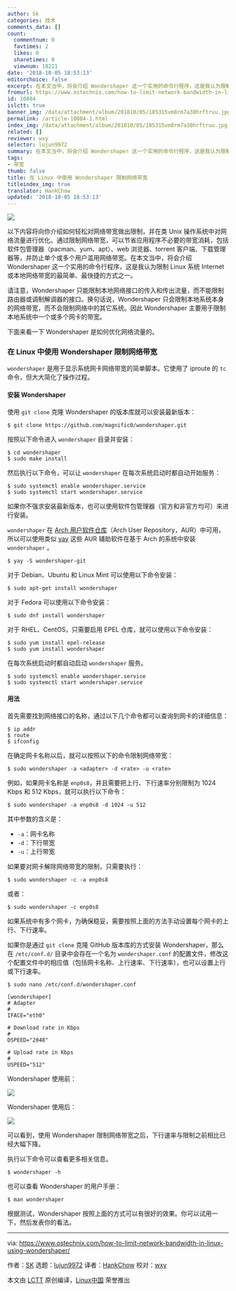 ```yaml
---
author: Sk
categories: 技术
comments_data: []
count:
  commentnum: 0
  favtimes: 2
  likes: 0
  sharetimes: 0
  viewnum: 18211
date: '2018-10-05 18:53:13'
editorchoice: false
excerpt: 在本文当中，将会介绍 Wondershaper 这一个实用的命令行程序，这是我认为限制 Linux 系统 Internet 或本地网络带宽的最简单、最快捷的方式之一。
fromurl: https://www.ostechnix.com/how-to-limit-network-bandwidth-in-linux-using-wondershaper/
id: 10084
islctt: true
banner_img: /data/attachment/album/201810/05/185315vm8rm7a30hrftruu.jpg
permalink: /article-10084-1.html
index_img: /data/attachment/album/201810/05/185315vm8rm7a30hrftruu.jpg.thumb.jpg
related: []
reviewer: wxy
selector: lujun9972
summary: 在本文当中，将会介绍 Wondershaper 这一个实用的命令行程序，这是我认为限制 Linux 系统 Internet 或本地网络带宽的最简单、最快捷的方式之一。
tags:
- 带宽
thumb: false
title: 在 Linux 中使用 Wondershaper 限制网络带宽
titleindex_img: true
translator: HankChow
updated: '2018-10-05 18:53:13'
---
```


![](/data/attachment/album/201810/05/185315vm8rm7a30hrftruu.jpg)


以下内容将向你介绍如何轻松对网络带宽做出限制，并在类 Unix 操作系统中对网络流量进行优化。通过限制网络带宽，可以节省应用程序不必要的带宽消耗，包括软件包管理器（pacman、yum、apt）、web 浏览器、torrent 客户端、下载管理器等，并防止单个或多个用户滥用网络带宽。在本文当中，将会介绍 Wondershaper 这一个实用的命令行程序，这是我认为限制 Linux 系统 Internet 或本地网络带宽的最简单、最快捷的方式之一。


请注意，Wondershaper 只能限制本地网络接口的传入和传出流量，而不能限制路由器或调制解调器的接口。换句话说，Wondershaper 只会限制本地系统本身的网络带宽，而不会限制网络中的其它系统。因此 Wondershaper 主要用于限制本地系统中一个或多个网卡的带宽。


下面来看一下 Wondershaper 是如何优化网络流量的。


### 在 Linux 中使用 Wondershaper 限制网络带宽


`wondershaper` 是用于显示系统网卡网络带宽的简单脚本。它使用了 iproute 的 `tc` 命令，但大大简化了操作过程。


#### 安装 Wondershaper


使用 `git clone` 克隆 Wondershaper 的版本库就可以安装最新版本：



```
$ git clone https://github.com/magnific0/wondershaper.git
```

按照以下命令进入 `wondershaper` 目录并安装：



```
$ cd wondershaper
$ sudo make install
```

然后执行以下命令，可以让 `wondershaper` 在每次系统启动时都自动开始服务：



```
$ sudo systemctl enable wondershaper.service
$ sudo systemctl start wondershaper.service
```

如果你不强求安装最新版本，也可以使用软件包管理器（官方和非官方均可）来进行安装。


`wondershaper` 在 [Arch 用户软件仓库](https://aur.archlinux.org/packages/wondershaper-git/)（Arch User Repository，AUR）中可用，所以可以使用类似 [yay](https://www.ostechnix.com/yay-found-yet-another-reliable-aur-helper/) 这些 AUR 辅助软件在基于 Arch 的系统中安装 `wondershaper` 。



```
$ yay -S wondershaper-git
```

对于 Debian、Ubuntu 和 Linux Mint 可以使用以下命令安装：



```
$ sudo apt-get install wondershaper
```

对于 Fedora 可以使用以下命令安装：



```
$ sudo dnf install wondershaper
```

对于 RHEL、CentOS，只需要启用 EPEL 仓库，就可以使用以下命令安装：



```
$ sudo yum install epel-release
$ sudo yum install wondershaper
```

在每次系统启动时都自动启动 `wondershaper` 服务。



```
$ sudo systemctl enable wondershaper.service
$ sudo systemctl start wondershaper.service
```

#### 用法


首先需要找到网络接口的名称，通过以下几个命令都可以查询到网卡的详细信息：



```
$ ip addr
$ route
$ ifconfig
```

在确定网卡名称以后，就可以按照以下的命令限制网络带宽：



```
$ sudo wondershaper -a <adapter> -d <rate> -u <rate>
```

例如，如果网卡名称是 `enp0s8`，并且需要把上行、下行速率分别限制为 1024 Kbps 和 512 Kbps，就可以执行以下命令：



```
$ sudo wondershaper -a enp0s8 -d 1024 -u 512
```

其中参数的含义是：


* `-a`：网卡名称
* `-d`：下行带宽
* `-u`：上行带宽


如果要对网卡解除网络带宽的限制，只需要执行：



```
$ sudo wondershaper -c -a enp0s8
```

或者：



```
$ sudo wondershaper -c enp0s8
```

如果系统中有多个网卡，为确保稳妥，需要按照上面的方法手动设置每个网卡的上行、下行速率。


如果你是通过 `git clone` 克隆 GitHub 版本库的方式安装 Wondershaper，那么在 `/etc/conf.d/` 目录中会存在一个名为 `wondershaper.conf` 的配置文件，修改这个配置文件中的相应值（包括网卡名称、上行速率、下行速率），也可以设置上行或下行速率。



```
$ sudo nano /etc/conf.d/wondershaper.conf

[wondershaper]
# Adapter
#
IFACE="eth0"

# Download rate in Kbps
#
DSPEED="2048"

# Upload rate in Kbps
#
USPEED="512"
```

Wondershaper 使用前：


![](/data/attachment/album/201810/05/185316hefqhxe6x2bt6t9b.png)


Wondershaper 使用后：


![](/data/attachment/album/201810/05/185316wywvov99pvwl0ow9.png)


可以看到，使用 Wondershaper 限制网络带宽之后，下行速率与限制之前相比已经大幅下降。


执行以下命令可以查看更多相关信息。



```
$ wondershaper -h
```

也可以查看 Wondershaper 的用户手册：



```
$ man wondershaper
```

根据测试，Wondershaper 按照上面的方式可以有很好的效果。你可以试用一下，然后发表你的看法。




---


via: <https://www.ostechnix.com/how-to-limit-network-bandwidth-in-linux-using-wondershaper/>


作者：[SK](https://www.ostechnix.com/author/sk/) 选题：[lujun9972](https://github.com/lujun9972) 译者：[HankChow](https://github.com/HankChow) 校对：[wxy](https://github.com/wxy)


本文由 [LCTT](https://github.com/LCTT/TranslateProject) 原创编译，[Linux中国](https://linux.cn/) 荣誉推出